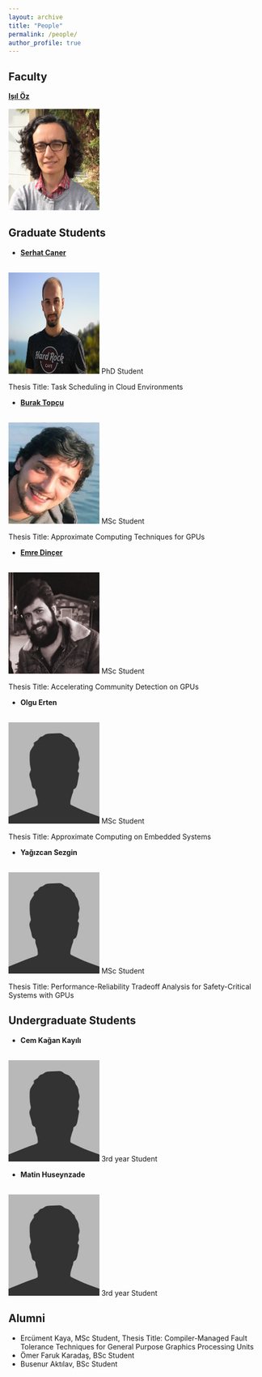 ```yaml
---
layout: archive
title: "People"
permalink: /people/
author_profile: true
---
```


Faculty
---

**[Işıl Öz](https://www.linkedin.com/in/isiloz/)**<br/><br/>
<img src='/images/isil_oz.png' width="180" height="200">

Graduate Students
---

- **[Serhat Caner](https://www.linkedin.com/in/serhatcaner/)**<br/><br/>
<img src='/images/ra_serhat_caner.png' width="180" height="200">
 PhD Student<br/>
 
 Thesis Title: Task Scheduling in Cloud Environments
 
- **[Burak Topçu](https://tr.linkedin.com/in/burak-topcu)**<br/><br/>
<img src='/images/burak_topcu.png' width="180" height="200">
 MSc Student<br/>
 
 Thesis Title: Approximate Computing Techniques for GPUs

- **[Emre Dinçer](https://www.linkedin.com/in/emredncr)**<br/><br/>
<img src='/images/emre_dincer.jpeg' width="180" height="200">
 MSc Student<br/>
 
 Thesis Title: Accelerating Community Detection on GPUs

- **Olgu Erten**<br/><br/>
<img src='/images/bio-photo.jpg' width="180" height="200">
 MSc Student<br/>
 
 Thesis Title: Approximate Computing on Embedded Systems
 
- **Yağızcan Sezgin**<br/><br/>
<img src='/images/bio-photo.jpg' width="180" height="200">
 MSc Student<br/>
 
 Thesis Title: Performance-Reliability Tradeoff Analysis for Safety-Critical Systems with GPUs
 
Undergraduate Students
---

- **Cem Kağan Kayılı**<br/><br/>
<img src='/images/bio-photo.jpg' width="180" height="200">
 3rd year Student<br/>
 
 - **Matin Huseynzade**<br/><br/>
<img src='/images/bio-photo.jpg' width="180" height="200">
 3rd year Student<br/>
 
Alumni
---

- Ercüment Kaya, MSc Student, Thesis Title: Compiler-Managed Fault Tolerance Techniques for General Purpose Graphics Processing Units
- Ömer Faruk Karadaş, BSc Student
- Busenur Aktılav, BSc Student
